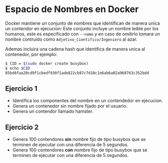# Espacio de Nombres en Docker

Docker mantiene un conjunto de nombres que identifican de manera unica un contendor en ejecucion:
Este conjunto incluye un nombre leible por los humanos, este es especificado con `--name` y en caso
de omitirlo tomara un nombre contruido como `Adjetivo_Cientifico/Ingeniero` al azar.

Ademas incluira una cadena hash que identifica de manera unica al contenedor, por ejemplo:
```bash
$ CID = $(sudo docker create busybox)
$ echo $CID
85bd6faa20cd9f1cbedf930f1ade822cb87c7d10c1e6ab6a02a968763c352bdd
```
## Ejercicio 1
* Identifica los componentes del nombre en un contendedor en ejecucion.
* Genera un contenedor sin nombre fijado por el usuario.
* Genera un contendor llamado hamster.

## Ejercicio 2
* Genera 100 contendores **sin** nombre fijo de tipo busybox que se terminen de ejecutar con una diferencia de 5 segundos. 
* Genera 100 contendores **con** nombre fijo de tipo busybox que se terminen de ejecutar con una diferencia de 5 segundos.
